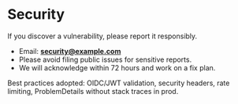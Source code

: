 # Security

If you discover a vulnerability, please report it responsibly.

- Email: **security@example.com**
- Please avoid filing public issues for sensitive reports.
- We will acknowledge within 72 hours and work on a fix plan.

Best practices adopted: OIDC/JWT validation, security headers, rate limiting, ProblemDetails without stack traces in prod.
